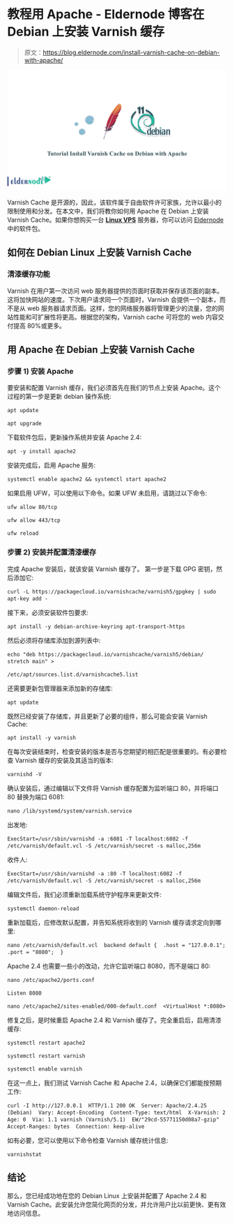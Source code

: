 # 教程用 Apache - Eldernode 博客在 Debian 上安装 Varnish 缓存

> 原文：<https://blog.eldernode.com/install-varnish-cache-on-debian-with-apache/>

![Tutorial Install Varnish Cache on Debian with Apache](img/8db5d75a65a3aa44b3b11537894574e5.png)

Varnish Cache 是开源的，因此，该软件属于自由软件许可家族，允许以最小的限制使用和分发。在本文中，我们将教你如何用 Apache 在 Debian 上安装 Varnish Cache。如果你想购买一台 [**Linux VPS**](https://eldernode.com/linux-vps/) 服务器，你可以访问 [Eldernode](https://eldernode.com/) 中的软件包。

## **如何在 Debian Linux 上安装 Varnish Cache**

### 清漆缓存功能

Varnish 在用户第一次访问 web 服务器提供的页面时获取并保存该页面的副本。这将加快网站的速度。下次用户请求同一个页面时，Varnish 会提供一个副本，而不是从 web 服务器请求页面。这样，您的网络服务器将管理更少的流量，您的网站性能和可扩展性将更高。根据您的架构，Varnish cache 可将您的 web 内容交付提高 80%或更多。

## **用 Apache** 在 Debian 上安装 Varnish Cache

### 步骤 1) **安装 Apache**

要安装和配置 Varnish 缓存，我们必须首先在我们的节点上安装 Apache。这个过程的第一步是更新 debian 操作系统:

```
apt update
```

```
apt upgrade
```

下载软件包后，更新操作系统并安装 Apache 2.4:

```
apt -y install apache2
```

安装完成后，启用 Apache 服务:

```
systemctl enable apache2 && systemctl start apache2
```

如果启用 UFW，可以使用以下命令。如果 UFW 未启用，请跳过以下命令:

```
ufw allow 80/tcp
```

```
ufw allow 443/tcp
```

```
ufw reload
```

### 步骤 2) **安装并配置清漆缓存**

完成 Apache 安装后，就该安装 Varnish 缓存了。
第一步是下载 GPG 密钥，然后添加它:

```
curl -L https://packagecloud.io/varnishcache/varnish5/gpgkey | sudo apt-key add -
```

接下来，必须安装软件包要求:

```
apt install -y debian-archive-keyring apt-transport-https
```

然后必须将存储库添加到源列表中:

```
echo "deb https://packagecloud.io/varnishcache/varnish5/debian/ stretch main" >
```

```
/etc/apt/sources.list.d/varnishcache5.list
```

还需要更新包管理器来添加新的存储库:

```
apt update
```

既然已经安装了存储库，并且更新了必要的组件，那么可能会安装 Varnish Cache:

```
apt install -y varnish
```

在每次安装结束时，检查安装的版本是否与您期望的相匹配是很重要的。有必要检查 Varnish 缓存的安装及其适当的版本:

```
varnishd -V
```

确认安装后，通过编辑以下文件将 Varnish 缓存配置为监听端口 80，并将端口 80 替换为端口 6081:

```
nano /lib/systemd/system/varnish.service
```

出发地:

```
ExecStart=/usr/sbin/varnishd -a :6081 -T localhost:6082 -f /etc/varnish/default.vcl -S /etc/varnish/secret -s malloc,256m
```

收件人:

```
ExecStart=/usr/sbin/varnishd -a :80 -T localhost:6082 -f /etc/varnish/default.vcl -S /etc/varnish/secret -s malloc,256m
```

编辑文件后，我们必须重新加载系统守护程序来更新文件:

```
systemctl daemon-reload
```

重新加载后，应修改默认配置，并告知系统将收到的 Varnish 缓存请求定向到哪里:

```
nano /etc/varnish/default.vcl  backend default {  .host = "127.0.0.1";  .port = "8080";  }
```

Apache 2.4 也需要一些小的改动，允许它监听端口 8080，而不是端口 80:

```
nano /etc/apache2/ports.conf
```

```
Listen 8080
```

```
nano /etc/apache2/sites-enabled/000-default.conf  <VirtualHost *:8080>
```

修复之后，是时候重启 Apache 2.4 和 Varnish 缓存了。完全重启后，启用清漆缓存:

```
systemctl restart apache2
```

```
systemctl restart varnish
```

```
systemctl enable varnish
```

在这一点上，我们测试 Varnish Cache 和 Apache 2.4，以确保它们都能按预期工作:

```
curl -I http://127.0.0.1  HTTP/1.1 200 OK  Server: Apache/2.4.25 (Debian)  Vary: Accept-Encoding  Content-Type: text/html  X-Varnish: 2  Age: 0  Via: 1.1 varnish (Varnish/5.1)  EW/"29cd-55771150d08a7-gzip"  Accept-Ranges: bytes  Connection: keep-alive
```

如有必要，您可以使用以下命令检查 Varnish 缓存统计信息:

```
varnishstat
```

## 结论

那么，您已经成功地在您的 Debian Linux 上安装并配置了 Apache 2.4 和 Varnish Cache。此安装允许您简化网页的分发，并允许用户比以前更快、更有效地访问信息。